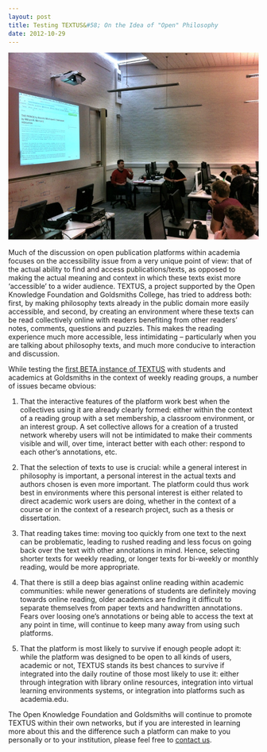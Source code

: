 ```yaml
---
layout: post
title: Testing TEXTUS&#58; On the Idea of "Open" Philosophy
date: 2012-10-29
---
```


![Reading Group TEXTUS](/images/Reading-Group-TEXTUS.jpg)

Much of the discussion on open publication platforms within academia focuses on the accessibility issue from a very unique point of view: that of the actual ability to find and access publications/texts, as opposed to making the actual meaning and context in which these texts exist more ‘accessible’ to a wider audience. TEXTUS, a project supported by the Open Knowledge Foundation and Goldsmiths College, has tried to address both: first, by making philosophy texts already in the public domain more easily accessible, and second, by creating an environment where these texts can be read collectively online with readers benefiting from other readers’ notes, comments, questions and puzzles. This makes the reading experience much more accessible, less intimidating – particularly when you are talking about philosophy texts, and much more conducive to interaction and discussion.

While testing the [first BETA instance of TEXTUS](http://beta.openphilosophy.org/) with students and academics at Goldsmiths in the context of weekly reading groups, a number of issues became obvious:

1.  That the interactive features of the platform work best when the collectives using it are already clearly formed: either within the context of a reading group with a set membership, a classroom environment, or an interest group. A set collective allows for a creation of a trusted network whereby users will not be intimidated to make their comments visible and will, over time, interact better with each other: respond to each other’s annotations, etc.

2.  That the selection of texts to use is crucial: while a general interest in philosophy is important, a personal interest in the actual texts and authors chosen is even more important. The platform could thus work best in environments where this personal interest is either related to direct academic work users are doing, whether in the context of a course or in the context of a research project, such as a thesis or dissertation.

3.  That reading takes time: moving too quickly from one text to the next can be problematic, leading to rushed reading and less focus on going back over the text with other annotations in mind. Hence, selecting shorter texts for weekly reading, or longer texts for bi-weekly or monthly reading, would be more appropriate.

4.  That there is still a deep bias against online reading within academic communities: while newer generations of students are definitely moving towards online reading, older academics are finding it difficult to separate themselves from paper texts and handwritten annotations. Fears over loosing one’s annotations or being able to access the text at any point in time, will continue to keep many away from using such platforms.

5.  That the platform is most likely to survive if enough people adopt it: while the platform was designed to be open to all kinds of users, academic or not, TEXTUS stands its best chances to survive if integrated into the daily routine of those most likely to use it: either through integration with library online resources, integration into virtual learning environments systems, or integration into platforms such as academia.edu.

The Open Knowledge Foundation and Goldsmiths will continue to promote TEXTUS within their own networks, but if you are interested in learning more about this and the difference such a platform can make to you personally or to your institution, please feel free to [contact us](http://textusproject.org/contact/).